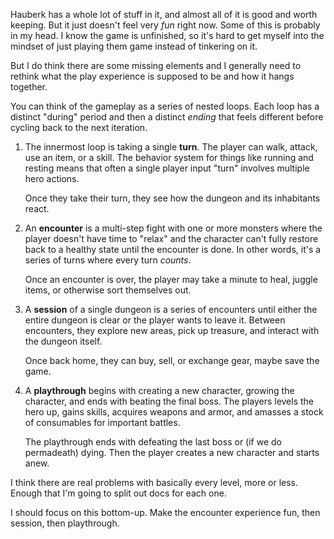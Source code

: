 Hauberk has a whole lot of stuff in it, and almost all of it is good and worth
keeping. But it just doesn't feel very *fun* right now. Some of this is probably
in my head. I know the game is unfinished, so it's hard to get myself into the
mindset of just playing them game instead of tinkering on it. 

But I do think there are some missing elements and I generally need to rethink
what the play experience is supposed to be and how it hangs together.

You can think of the gameplay as a series of nested loops. Each loop has a
distinct "during" period and then a distinct *ending* that feels different
before cycling back to the next iteration.

1.  The innermost loop is taking a single **turn**. The player can walk, attack,
    use an item, or a skill. The behavior system for things like running and
    resting means that often a single player input "turn" involves multiple
    hero actions.

    Once they take their turn, they see how the dungeon and its inhabitants
    react.

2.  An **encounter** is a multi-step fight with one or more monsters where the
    player doesn't have time to "relax" and the character can't fully restore
    back to a healthy state until the encounter is done. In other words, it's a
    series of turns where every turn *counts*.

    Once an encounter is over, the player may take a minute to heal, juggle
    items, or otherwise sort themselves out.

3.  A **session** of a single dungeon is a series of encounters until either the
    entire dungeon is clear or the player wants to leave it. Between encounters,
    they explore new areas, pick up treasure, and interact with the dungeon
    itself.

    Once back home, they can buy, sell, or exchange gear, maybe save the game.

5.  A **playthrough** begins with creating a new character, growing the
    character, and ends with beating the final boss. The players levels the hero
    up, gains skills, acquires weapons and armor, and amasses a stock of
    consumables for important battles.

    The playthrough ends with defeating the last boss or (if we do permadeath)
    dying. Then the player creates a new character and starts anew.

I think there are real problems with basically every level, more or less. Enough
that I'm going to split out docs for each one.

I should focus on this bottom-up. Make the encounter experience fun, then
session, then playthrough.
